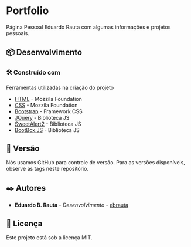 # Portfolio

Página Pessoal Eduardo Rauta com algumas informações e projetos pessoais.

## 📦 Desenvolvimento
### 🛠️ Construído com
Ferramentas utilizadas na criação do projeto
* [HTML](https://developer.mozilla.org/pt-BR/docs/Web/HTML) - Mozzila Foundation
* [CSS](https://developer.mozilla.org/pt-BR/docs/Web/CSS) - Mozzila Foundation
* [Bootstrap](https://github.com/twbs/bootstrap/releases/download/v4.6.2/bootstrap-4.6.2-dist.zip) - Framework CSS
* [JQuery](https://code.jquery.com/jquery-3.6.0.min.js) - Biblioteca JS
* [SweetAlert2](https://sweetalert2.github.io/) - Biblioteca JS
* [BootBox.JS](http://bootboxjs.com/) - Biblioteca JS

## 📌 Versão
Nós usamos GitHub para controle de versão. Para as versões disponíveis, observe as tags neste repositório.

## ✒️ Autores
* **Eduardo B. Rauta** - *Desenvolvimento* - [ebrauta](https://github.com/ebrauta)

## 📄 Licença
Este projeto está sob a licença MIT.
